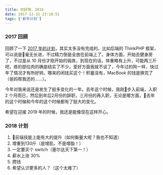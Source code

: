 ```yaml
---
title: 你好呀，2018
date: 2017-12-31 23:18:51
tags: ['新年计划']
---
```

### 2017 回顾

回顾了一下 [2017 年的计划](https://tit1e.xyz/2017/01/28/hello-2017/)，其实太多没有完成的，比如后端的 ThinkPHP 框架，可以说是毫无长进，不过精力倒是全放在前端上了。身体方面，开始去健身房了，不过是从 10 月份才刚开始的锻炼，到现在的话，体重略有上升，可能两三斤吧，练的部位肉的确是结实了不少。爱好方面我就不谈了，今年过的狗一样，快过年了情况才有所好转。哪来的闲钱买这个！积蓄没有，MacBook 的钱是换完了（爸妈帮我还的……）。

今年对我来说还是发生了挺多变化的一年。去年这个时候，我刚步入前端，入职 2 个月而已，然后到年后2月份的辞职，三月份的再入职，无论是哪方面，去年的这个时候和今年的这个时候都有了挺大的变化。

希望在迎接 2019 年的时候，我还是能像现在这样开心。
<!--more-->
### 2018 计划

1. 前端技能上能有大的提升（如何衡量大呢？我也不知道）
2. 增重到130斤（是增肌，不是增脂！）
3. 一定要买个 switch（塞尔达天下第一！）
4. 薪水上涨 30%
5. 攒钱
6. 希望认识更多的人？（这个太难了）